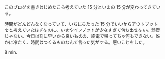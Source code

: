 このブログを書きはじめたころ考えていた 15 分といまの 15 分が変わってきている。

時間がどんどんなくなっていて、いちにちたった 15 分でいいからアウトプットをと考えていたはずなのに、いまやインプットが少なすぎて何も出せない。弱音じゃない。今日は割に早いから良いものの、終電で帰ってちゃ何もできない。誰かに冷たく、時間はつくるものなんて言った気がする。悪いことをした。

8 min.
